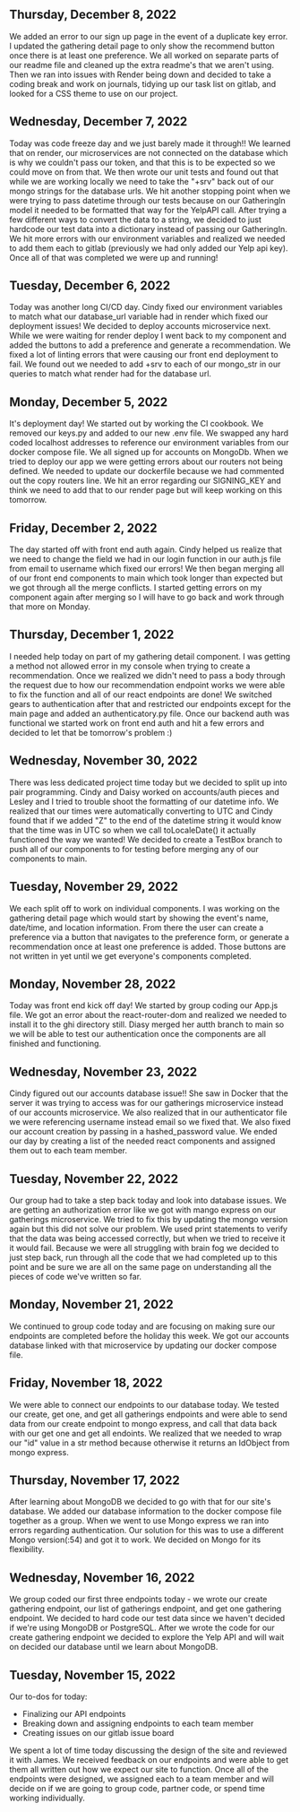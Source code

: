 ## Thursday, December 8, 2022
We added an error to our sign up page in the event of a duplicate key error. I updated the gathering detail page to only show the recommend button once there is at least one preference. We all worked on separate parts of our readme file and cleaned up the extra readme's that we aren't using. Then we ran into issues with Render being down and decided to take a coding break and work on journals, tidying up our task list on gitlab, and looked for a CSS theme to use on our project.

## Wednesday, December 7, 2022
Today was code freeze day and we just barely made it through!! We learned that on render, our microservices are not connected on the database which is why we couldn't pass our token, and that this is to be expected so we could move on from that. We then wrote our unit tests and found out that while we are working locally we need to take the "+srv" back out of our mongo strings for the database urls. We hit another stopping point when we were trying to pass datetime through our tests because on our GatheringIn model it needed to be formatted that way for the YelpAPI call. After trying a few different ways to convert the data to a string, we decided to just hardcode our test data into a dictionary instead of passing our GatheringIn. We hit more errors with our environment variables and realized we needed to add them each to gitlab (previously we had only added our Yelp api key). Once all of that was completed we were up and running!

## Tuesday, December 6, 2022
Today was another long CI/CD day. Cindy fixed our environment variables to match what our database_url variable had in render which fixed our deployment issues! We decided to deploy accounts microservice next. While we were waiting for render deploy I went back to my component and added the buttons to add a preference and generate a recommendation. We fixed a lot of linting errors that were causing our front end deployment to fail. We found out we needed to add +srv to each of our mongo_str in our queries to match what render had for the database url.

## Monday, December 5, 2022
It's deployment day! We started out by working the CI cookbook. We removed our keys.py and added to our new .env file. We swapped any hard coded localhost addresses to reference our environment variables from our docker compose file. We all signed up for accounts on MongoDb. When we tried to deploy our app we were getting errors about our routers not being defined. We needed to update our dockerfile because we had commented out the copy routers line. We hit an error regarding our SIGNING_KEY and think we need to add that to our render page but will keep working on this tomorrow.

## Friday, December 2, 2022
The day started off with front end auth again. Cindy helped us realize that we need to change the field we had in our login function in our auth.js file from email to username which fixed our errors! We then began merging all of our front end components to main which took longer than expected but we got through all the merge conflicts. I started getting errors on my component again after merging so I will have to go back and work through that more on Monday.

## Thursday, December 1, 2022
I needed help today on part of my gathering detail component. I was getting a method not allowed error in my console when trying to create a recommendation. Once we realized we didn't need to pass a body through the request due to how our recommendation endpoint works we were able to fix the function and all of our react endpoints are done! We switched gears to authentication after that and restricted our endpoints except for the main page and added an authenticatory.py file. Once our backend auth was functional we started work on front end auth and hit a few errors and decided to let that be tomorrow's problem :)

## Wednesday, November 30, 2022
There was less dedicated project time today but we decided to split up into pair programming. Cindy and Daisy worked on accounts/auth pieces and Lesley and I tried to trouble shoot the formatting of our datetime info. We realized that our times were automatically converting to UTC and Cindy found that if we added "Z" to the end of the datetime string it would know that the time was in UTC so when we call toLocaleDate() it actually functioned the way we wanted!
We decided to create a TestBox branch to push all of our components to for testing before merging any of our components to main.

## Tuesday, November 29, 2022
We each split off to work on individual components. I was working on the gathering detail page which would start by showing the event's name, date/time, and location information. From there the user can create a preference via a button that navigates to the preference form, or generate a recommendation once at least one preference is added. Those buttons are not written in yet until we get everyone's components completed.

## Monday, November 28, 2022
Today was front end kick off day! We started by group coding our App.js file. We got an error about the react-router-dom and realized we needed to install it to the ghi directory still. Diasy merged her autth branch to main so we will be able to test our authentication once the components are all finished and functioning.

## Wednesday, November 23, 2022
Cindy figured out our accounts database issue!! She saw in Docker that the server it was trying to access was for our gatherings microservice instead of our accounts microservice. We also realized that in our authenticator file we were referencing username instead email so we fixed that. We also fixed our account creation by passing in a hashed_password value. We ended our day by creating a list of the needed react components and assigned them out to each team member.

## Tuesday, November 22, 2022
Our group had to take a step back today and look into database issues. We are getting an authorization error like we got with mango express on our gatherings microservice. We tried to fix this by updating the mongo version again but this did not solve our problem. We used print statements to verify that the data was being accessed correctly, but when we tried to receive it it would fail. Because we were all struggling with brain fog we decided to just step back, run through all the code that we had completed up to this point and be sure we are all on the same page on understanding all the pieces of code we've written so far.

## Monday, November 21, 2022
We continued to group code today and are focusing on making sure our endpoints are completed before the holiday this week. We got our accounts database linked with that microservice by updating our docker compose file.

## Friday, November 18, 2022
We were able to connect our endpoints to our database today. We tested our create, get one, and get all gatherings endpoints and were able to send data from our create endpoint to mongo express, and call that data back with our get one and get all endoints. We realized that we needed to wrap our "id" value in a str method because otherwise it returns an IdObject from mongo express.

## Thursday, November 17, 2022
After learning about MongoDB we decided to go with that for our site's database. We added our database information to the docker compose file together as a group. When we went to use Mongo express we ran into errors regarding authentication. Our solution for this was to use a different Mongo version(:54) and got it to work. We decided on Mongo for its flexibility.

## Wednesday, November 16, 2022
We group coded our first three endpoints today - we wrote our create gathering endpoint, our list of gatherings endpoint, and get one gathering endpoint.
We decided to hard code our test data since we haven't decided if we're using MongoDB or PostgreSQL. After we wrote the code for our create gathering endpoint we decided to explore the Yelp API and will wait on decided our database until we learn about MongoDB.

## Tuesday, November 15, 2022
Our to-dos for today:
* Finalizing our API endpoints
* Breaking down and assigning endpoints to each team member
* Creating issues on our gitlab issue board

We spent a lot of time today discussing the design of the site and reviewed it with James. We received feedback on our endpoints and were able to get them all written out how we expect our site to function. Once all of the endpoints were designed, we assigned each to a team member and will decide on if we are going to group code, partner code, or spend time working individually.

